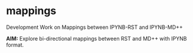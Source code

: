 # mappings

Development Work on Mappings between IPYNB-RST and IPYNB-MD++

**AIM:** Explore bi-directional mappings between RST and MD++ with IPYNB format.
